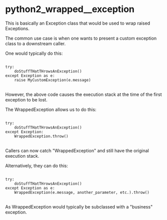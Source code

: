 # python2_wrapped__exception

This is basically an Exception class that would be used to wrap raised Exceptions.

The common use case is when one wants to present a custom exception class to a downstream caller.

One would typically do this:

<pre>
<code>
try:
    doStuffTHatTHrowsAnException()
except Exception as e:
    raise MyCustomException(e.message)
</code>
</pre>
However, the above code causes the execution stack at the time of the first exception to be lost.

The WrappedException allows us to do this:


<pre>
<code>
try:
    doStuffTHatTHrowsAnException()
except Exception:
    WrappedException.throw()
</code>
</pre>
    
Callers can now catch "WrappedException" and still have the original execution stack.

Alternatively, they can do this:

<pre>
<code>
try:
    doStuffTHatTHrowsAnException()
except Exception as e:
    WrappedException(e.message, another_parameter, etc.).throw()
</code>
</pre>
    
As WrappedException would typically be subclassed with a "business" exception.
    
 

